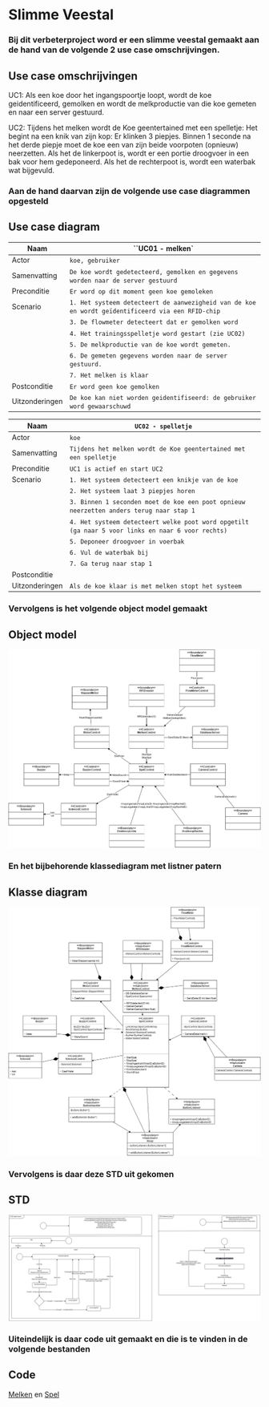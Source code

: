 # Slimme Veestal
### Bij dit verbeterproject word er een slimme veestal gemaakt aan de hand van de volgende 2 use case omschrijvingen.
## Use case omschrijvingen
UC1: Als een koe door het ingangspoortje loopt, wordt de koe geidentificeerd, gemolken en
wordt de melkproductie van die koe gemeten en naar een server gestuurd.

UC2: Tijdens het melken wordt de Koe geentertained met een spelletje: Het begint na een
knik van zijn kop: Er klinken 3 piepjes. Binnen 1 seconde na het derde piepje moet de koe
een van zijn beide voorpoten (opnieuw) neerzetten. Als het de linkerpoot is, wordt er een
portie droogvoer in een bak voor hem gedeponeerd. Als het de rechterpoot is, wordt een
waterbak wat bijgevuld.
### Aan de hand daarvan zijn de volgende use case diagrammen opgesteld
## Use case diagram
| Naam           | ``UC01 - melken`    |
| --------- | -------------- |
| Actor          |``koe, gebruiker``     |
| Samenvatting   | ``De koe wordt gedetecteerd, gemolken en gegevens worden naar de server gestuurd``  |
| Preconditie    | ``Er word op dit moment geen koe gemoleken``|
| Scenario       | ``1. Het systeem detecteert de aanwezigheid van de koe en wordt geïdentificeerd via een RFID-chip`` |
|                | ``3. De flowmeter detecteert dat er gemolken word`` |
|                | ``4. Het trainingsspelletje word gestart (zie UC02)`` |
|                | ``5. De melkproductie van de koe wordt gemeten.`` |
|                | ``6. De gemeten gegevens worden naar de server gestuurd.`` |
|                | ``7. Het melken is klaar`` |
| Postconditie   | ``Er word geen koe gemolken`` |
| Uitzonderingen | ``De koe kan niet worden geidentifiseerd: de gebruiker word gewaarschuwd``|

| Naam           | ``UC02 - spelletje``    |
| --------- | -------------- |
| Actor          |``koe``     |
| Samenvatting   | ``Tijdens het melken wordt de Koe geentertained met een spelletje``  |
| Preconditie    | ``UC1 is actief en start UC2``|
| Scenario       | ``1. Het systeem detecteert een knikje van de koe`` |
|                | ``2. Het systeem laat 3 piepjes horen`` |
|                | ``3. Binnen 1 seconden moet de koe een poot opnieuw neerzetten anders terug naar stap 1`` |
|                | ``4. Het systeem detecteert welke poot word opgetilt (ga naar 5 voor links en naar 6 voor rechts)`` |
|                | ``5. Deponeer droogvoer in voerbak`` |
|                | ``6. Vul de waterbak bij`` |
|                | ``7. Ga terug naar stap 1`` |
| Postconditie   | `` `` |
| Uitzonderingen | ``Als de koe klaar is met melken stopt het systeem``|
### Vervolgens is het volgende object model gemaakt
## Object model
![model](./ObjectModel.png)
### En het bijbehorende klassediagram met listner patern
## Klasse diagram
![diagram](./KlasseDiagram.png)
### Vervolgens is daar deze STD uit gekomen
## STD
![diagram](./STD.png)
### Uiteindelijk is daar code uit gemaakt en die is te vinden in de volgende bestanden
## Code
[Melken](./MelkenControl.hpp) en [Spel](./SpelControl.hpp)
